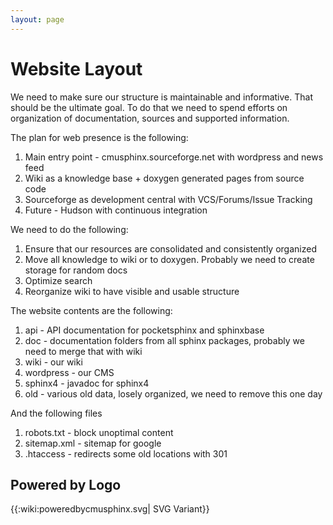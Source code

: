 ```yaml
---
layout: page 
---
```

# Website Layout

We need to make sure our structure is maintainable and informative. That should be the ultimate goal. 
To do that we need to spend efforts on organization of documentation, sources and supported information.

The plan for web presence is the following:

 1.  Main entry point - cmusphinx.sourceforge.net with wordpress and news feed
 2.  Wiki as a knowledge base + doxygen generated pages from source code
 3.  Sourceforge as development central with VCS/Forums/Issue Tracking
 4.  Future - Hudson with continuous integration

We need to do the following:

 1.  Ensure that our resources are consolidated and consistently organized
 2.  Move all knowledge to wiki or to doxygen. Probably we need to create storage for random docs
 3.  Optimize search
 4.  Reorganize wiki to have visible and usable structure

The website contents are the following:

 1.  api - API documentation for pocketsphinx and sphinxbase
 2.  doc - documentation folders from all sphinx packages, probably we need to merge that with wiki
 3.  wiki - our wiki
 4.  wordpress - our CMS
 5.  sphinx4 - javadoc for sphinx4
 6.  old - various old data, losely organized, we need to remove this one day

And the following files 

 1.  robots.txt - block unoptimal content
 2.  sitemap.xml - sitemap for google
 3.  .htaccess - redirects some old locations with 301

## Powered by Logo

{{:wiki:poweredbycmusphinx.svg| SVG Variant}}

